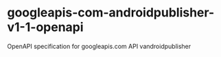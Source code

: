 # googleapis-com-androidpublisher-v1-1-openapi
OpenAPI specification for googleapis.com API vandroidpublisher
